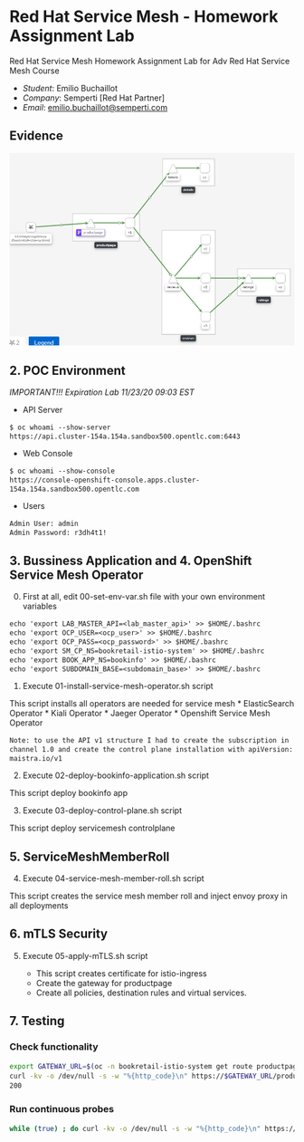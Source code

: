 # Red Hat Service Mesh - Homework Assignment Lab

Red Hat Service Mesh Homework Assignment Lab for Adv Red Hat Service Mesh Course

* *Student*: Emilio Buchaillot
* *Company*: Semperti [Red Hat Partner]
* *Email*: <emilio.buchaillot@semperti.com>

## Evidence

![Evidence](evidence.png)

## 2. POC Environment

*IMPORTANT!!! Expiration Lab 11/23/20 09:03 EST* 

* API Server

```
$ oc whoami --show-server
https://api.cluster-154a.154a.sandbox500.opentlc.com:6443
```

* Web Console

```
$ oc whoami --show-console
https://console-openshift-console.apps.cluster-154a.154a.sandbox500.opentlc.com
```

* Users

```
Admin User: admin
Admin Password: r3dh4t1!
```

## 3. Bussiness Application and 4. OpenShift Service Mesh Operator

00. First at all, edit 00-set-env-var.sh file with your own environment variables

```
echo 'export LAB_MASTER_API=<lab_master_api>' >> $HOME/.bashrc
echo 'export OCP_USER=<ocp_user>' >> $HOME/.bashrc
echo 'export OCP_PASS=<ocp_password>' >> $HOME/.bashrc
echo 'export SM_CP_NS=bookretail-istio-system' >> $HOME/.bashrc
echo 'export BOOK_APP_NS=bookinfo' >> $HOME/.bashrc
echo 'export SUBDOMAIN_BASE=<subdomain_base>' >> $HOME/.bashrc
```

01. Execute 01-install-service-mesh-operator.sh script

This script installs all operators are needed for service mesh
    * ElasticSearch Operator
    * Kiali Operator
    * Jaeger Operator
    * Openshift Service Mesh Operator

    Note: to use the API v1 structure I had to create the subscription in channel 1.0 and create the control plane installation with apiVersion: maistra.io/v1

02. Execute 02-deploy-bookinfo-application.sh script

This script deploy bookinfo app 

03. Execute 03-deploy-control-plane.sh script

This script deploy servicemesh controlplane 

## 5. ServiceMeshMemberRoll

04. Execute 04-service-mesh-member-roll.sh script

This script creates the service mesh member roll and inject envoy proxy in all deployments

## 6. mTLS Security

05. Execute 05-apply-mTLS.sh script

    * This script creates certificate for istio-ingress
    * Create the gateway for productpage
    * Create all policies, destination rules and virtual services.

## 7. Testing
### Check functionality

```bash
export GATEWAY_URL=$(oc -n bookretail-istio-system get route productpage-gateway -o jsonpath='{.spec.host}')
curl -kv -o /dev/null -s -w "%{http_code}\n" https://$GATEWAY_URL/productpage
200
```

### Run continuous probes

```bash
while (true) ; do curl -kv -o /dev/null -s -w "%{http_code}\n" https://$GATEWAY_URL/productpage ; sleep .1 ; done
```

